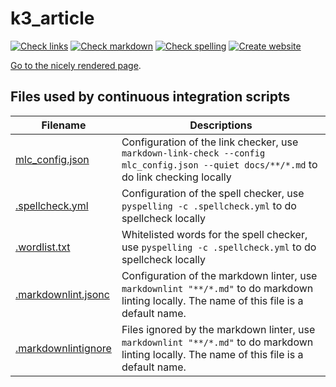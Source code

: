 # k3_article

[![Check links](https://github.com/richelbilderbeek/paper_k3_ratings/actions/workflows/check_links.yaml/badge.svg?branch=main)](https://github.com/richelbilderbeek/paper_k3_ratings/actions/workflows/check_links.yaml)
[![Check markdown](https://github.com/richelbilderbeek/paper_k3_ratings/actions/workflows/check_markdown.yaml/badge.svg?branch=main)](https://github.com/richelbilderbeek/paper_k3_ratings/actions/workflows/check_markdown.yaml)
[![Check spelling](https://github.com/richelbilderbeek/paper_k3_ratings/actions/workflows/check_spelling.yaml/badge.svg?branch=main)](https://github.com/richelbilderbeek/paper_k3_ratings/actions/workflows/check_spelling.yaml)
[![Create website](https://github.com/richelbilderbeek/paper_k3_ratings/actions/workflows/create_website.yaml/badge.svg?branch=main)](https://github.com/richelbilderbeek/paper_k3_ratings/actions/workflows/create_website.yaml)

[Go to the nicely rendered page](https://richelbilderbeek.github.io/paper_k3_ratings/).

## Files used by continuous integration scripts

<!-- markdownlint-disable MD013 --><!-- Tables cannot be split up over lines, hence will break 80 characters per line -->

Filename                                  |Descriptions
------------------------------------------|--------------------------------------------------------------------------------------------------------------------------------------
[mlc_config.json](mlc_config.json)        |Configuration of the link checker, use `markdown-link-check --config mlc_config.json --quiet docs/**/*.md` to do link checking locally
[.spellcheck.yml](.spellcheck.yml)        |Configuration of the spell checker, use `pyspelling -c .spellcheck.yml` to do spellcheck locally
[.wordlist.txt](.wordlist.txt)            |Whitelisted words for the spell checker, use `pyspelling -c .spellcheck.yml` to do spellcheck locally
[.markdownlint.jsonc](.markdownlint.jsonc)|Configuration of the markdown linter, use `markdownlint "**/*.md"` to do markdown linting locally. The name of this file is a default name.
[.markdownlintignore](.markdownlintignore)|Files ignored by the markdown linter, use `markdownlint "**/*.md"` to do markdown linting locally. The name of this file is a default name.

<!-- markdownlint-enable MD013 -->
